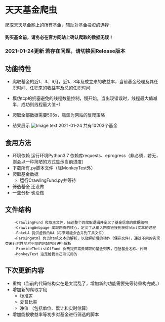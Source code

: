 # 天天基金爬虫
爬取天天基金网上的所有基金，辅助对基金投资的选择

#### 购买基金前，请务必在官方网站上确认爬取的数据无误！

### 2021-01-24更新 若存在问题，请切换回Release版本
        
## 功能特性
- 爬取基金的近1、3、6月，近1、3年及成立来的收益率，当前基金经理及其任职时间、任职来的收益率及总的任职时间
- 模仿tcp的拥塞避免的线程数量控制，慢开始，当出现错误时，线程最大值减半，成功则线程最大值+1
- 爬取全部数据需要505s，瓶颈为网站的反爬策略

- 结果展示
    ![Image text](./image/result-2.png)
    2021-01-24 共有10203个基金

## 食用方法
- 环境依赖
    运行环境Python3.7
    依赖库requests、eprogress（非必须，若无，则会以一种简陋的方式显示当前进度）
- 下载所有.py脚本文件（除MonkeyTest外）
- 爬取基金数据
    - 运行CrawlingFund.py并等待
- ~~筛选基金~~ 还没做
- ~~一些分析~~ 也没做

## 文件结构

        -CrawlingFund 爬取主文件，描述整个的爬取逻辑并定义了基金信息的数据结构
        -CrawlingWebpage 爬取网页的核心，定义了从输入网页链接到获得html文本的过程
        -FakeUA 提供虚假的UA（将来可能会合并到工具文件）
        -ParsingHtml 负责html文本的解析，以及解析后的动作（保存文件），通过不同的实现类来针对性地对不同的网站内容进行解析
        -ProvideTheListOfFund 负责提供需要爬取的基金列表，包括基金名称、代码
        -MonkeyTest 这是给我自己测试用的
        
## 下次更新内容
- 重构（当前的代码结构实在是太混乱了，增加新的功能需要先等待重构完成。）
- 增加新的爬取字段
  - 标准差
  - 夏普比率
  - 净值 （包括单位、累计和实时估算）
- 增加能按收益率等初步对基金进行筛选的脚本